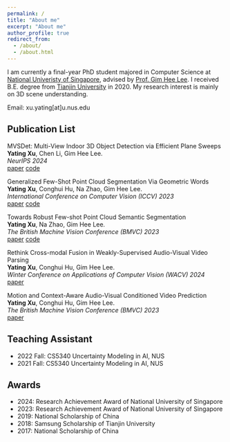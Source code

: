 ```yaml
---
permalink: /
title: "About me"
excerpt: "About me"
author_profile: true
redirect_from: 
  - /about/
  - /about.html
---
```


I am currently a final-year PhD student majored in Computer Science at [National Univeristy of Singapore](https://nus.edu.sg/), advised by [Prof. Gim Hee Lee](https://www.comp.nus.edu.sg/cs/people/leegh/). I received B.E. degree from [Tianjin University](http://www.tju.edu.cn/english/index.htm) in 2020. My research interest is mainly on 3D scene understanding. 


Email: xu.yating[at]u.nus.edu

Publication List
---------------------------------------
MVSDet: Multi-View Indoor 3D Object Detection via Efficient Plane Sweeps  
**Yating Xu**, Chen Li, Gim Hee Lee.  
*NeurIPS 2024*  
[paper](https://arxiv.org/pdf/2410.21566) [code](https://github.com/Pixie8888/MVSDet) 

Generalized Few-Shot Point Cloud Segmentation Via Geometric Words  
**Yating Xu**, Conghui Hu, Na Zhao, Gim Hee Lee.  
*International Conference on Computer Vision (ICCV) 2023*  
[paper](https://arxiv.org/abs/2309.11222) [code](https://github.com/Pixie8888/GFS-3DSeg_GWs)  

Towards Robust Few-shot Point Cloud Semantic Segmentation  
**Yating Xu**, Na Zhao, Gim Hee Lee.  
*The British Machine Vision Conference (BMVC) 2023*  
[paper](https://arxiv.org/abs/2309.11228) [code](https://github.com/Pixie8888/R3DFSSeg) 

Rethink Cross-modal Fusion in Weakly-Supervised Audio-Visual Video Parsing  
**Yating Xu**, Conghui Hu, Gim Hee Lee.  
*Winter Conference on Applications of Computer Vision (WACV) 2024*  
[paper](https://arxiv.org/abs/2311.08151)

Motion and Context-Aware Audio-Visual Conditioned Video Prediction  
**Yating Xu**, Conghui Hu, Gim Hee Lee.  
*The British Machine Vision Conference (BMVC) 2023*  
[paper](https://arxiv.org/abs/2212.04679)

Teaching Assistant
-----------------------------------
- 2022 Fall: CS5340 Uncertainty Modeling in AI, NUS
- 2021 Fall: CS5340 Uncertainty Modeling in AI, NUS

Awards
-----------------------------------
- 2024: Research Achievement Award of National University of Singapore
- 2023: Research Achievement Award of National University of Singapore
- 2019: National Scholarship of China
- 2018: Samsung Scholarship of Tianjin University 
- 2017: National Scholarship of China

